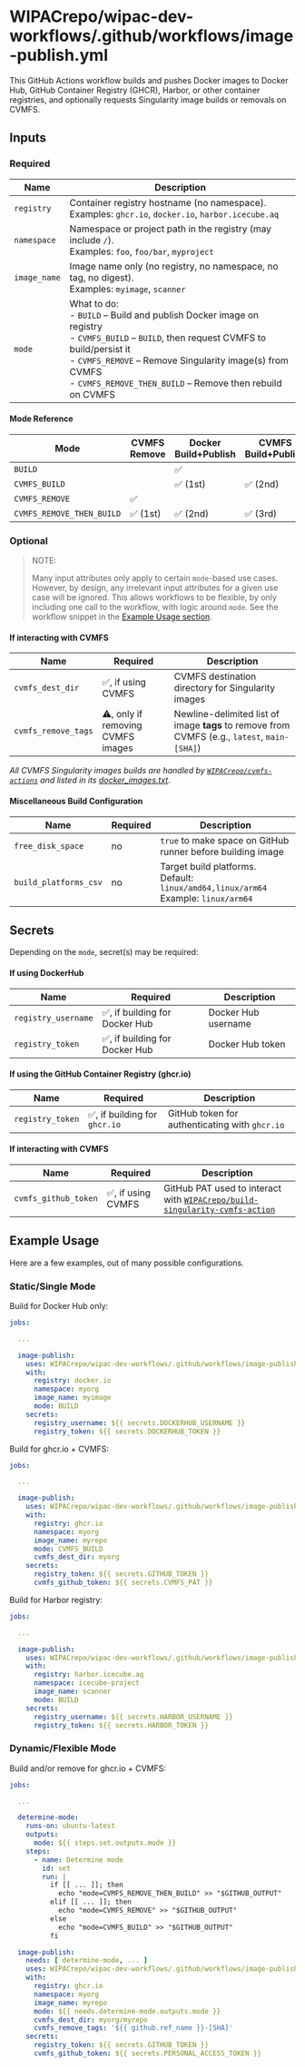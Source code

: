 # WIPACrepo/wipac-dev-workflows/.github/workflows/image-publish.yml

This GitHub Actions workflow builds and pushes Docker images to Docker Hub, GitHub Container Registry (GHCR), Harbor, or other container registries, and optionally requests Singularity image builds or removals on CVMFS.

## Inputs

### Required

| Name         | Description                                                                                                                                                                                                                                                           |
|--------------|-----------------------------------------------------------------------------------------------------------------------------------------------------------------------------------------------------------------------------------------------------------------------|
| `registry`   | Container registry hostname (no namespace).<br>Examples: `ghcr.io`, `docker.io`, `harbor.icecube.aq`                                                                                                                                                                  |
| `namespace`  | Namespace or project path in the registry (may include `/`).<br>Examples: `foo`, `foo/bar`, `myproject`                                                                                                                                                               |
| `image_name` | Image name only (no registry, no namespace, no tag, no digest).<br>Examples: `myimage`, `scanner`                                                                                                                                                                     |
| `mode`       | What to do:<br>- `BUILD` – Build and publish Docker image on registry<br>- `CVMFS_BUILD` – `BUILD`, then request CVMFS to build/persist it<br>- `CVMFS_REMOVE` – Remove Singularity image(s) from CVMFS<br>- `CVMFS_REMOVE_THEN_BUILD` – Remove then rebuild on CVMFS |

#### Mode Reference

| Mode                      | CVMFS Remove | Docker Build+Publish | CVMFS Build+Publish |
|---------------------------|--------------|----------------------|---------------------|
| `BUILD`                   |              | ✅                    |                     |
| `CVMFS_BUILD`             |              | ✅ (1st)              | ✅ (2nd)             |
| `CVMFS_REMOVE`            | ✅            |                      |                     |
| `CVMFS_REMOVE_THEN_BUILD` | ✅ (1st)      | ✅ (2nd)              | ✅ (3rd)             |

### Optional

> NOTE:
>
> Many input attributes only apply to certain `mode`-based use cases. However, by design, any irrelevant input attributes for a given use case will be ignored. This allows workflows to be flexible, by only including one call to the workflow, with logic around `mode`. See the workflow snippet in the [Example Usage section](#example-usage).

#### If interacting with CVMFS

| Name                | Required                          | Description                                                                                  |
|---------------------|-----------------------------------|----------------------------------------------------------------------------------------------|
| `cvmfs_dest_dir`    | ✅, if using CVMFS                 | CVMFS destination directory for Singularity images                                           |
| `cvmfs_remove_tags` | ⚠️, only if removing CVMFS images | Newline-delimited list of image **tags** to remove from CVMFS (e.g., `latest`, `main-[SHA]`) |

*All CVMFS Singularity images builds are handled by [`WIPACrepo/cvmfs-actions`](https://github.com/WIPACrepo/cvmfs-actions) and listed in its [docker\_images.txt](https://github.com/WIPACrepo/cvmfs-actions/blob/main/docker_images.txt)*.

#### Miscellaneous Build Configuration

| Name                  | Required | Description                                                                          |
|-----------------------|----------|--------------------------------------------------------------------------------------|
| `free_disk_space`     | no       | `true` to make space on GitHub runner before building image                          |
| `build_platforms_csv` | no       | Target build platforms. Default: `linux/amd64,linux/arm64`<br>Example: `linux/arm64` |

## Secrets

Depending on the `mode`, secret(s) may be required:

#### If using DockerHub

| Name                | Required                      | Description         |
|---------------------|-------------------------------|---------------------|
| `registry_username` | ✅, if building for Docker Hub | Docker Hub username |
| `registry_token`    | ✅, if building for Docker Hub | Docker Hub token    |

#### If using the GitHub Container Registry (ghcr.io)

| Name             | Required                     | Description                                    |
|------------------|------------------------------|------------------------------------------------|
| `registry_token` | ✅, if building for `ghcr.io` | GitHub token for authenticating with `ghcr.io` |

#### If interacting with CVMFS

| Name                 | Required          | Description                                                                                                                                  |
|----------------------|-------------------|----------------------------------------------------------------------------------------------------------------------------------------------|
| `cvmfs_github_token` | ✅, if using CVMFS | GitHub PAT used to interact with  [`WIPACrepo/build-singularity-cvmfs-action`](https://github.com/WIPACrepo/build-singularity-cvmfs-action/) |

## Example Usage

Here are a few examples, out of many possible configurations.

### Static/Single Mode

Build for Docker Hub only:

```yaml
jobs:

  ...

  image-publish:
    uses: WIPACrepo/wipac-dev-workflows/.github/workflows/image-publish.yml@v...
    with:
      registry: docker.io
      namespace: myorg
      image_name: myimage
      mode: BUILD
    secrets:
      registry_username: ${{ secrets.DOCKERHUB_USERNAME }}
      registry_token: ${{ secrets.DOCKERHUB_TOKEN }}
```

Build for ghcr.io + CVMFS:

```yaml
jobs:

  ...

  image-publish:
    uses: WIPACrepo/wipac-dev-workflows/.github/workflows/image-publish.yml@v...
    with:
      registry: ghcr.io
      namespace: myorg
      image_name: myrepo
      mode: CVMFS_BUILD
      cvmfs_dest_dir: myorg
    secrets:
      registry_token: ${{ secrets.GITHUB_TOKEN }}
      cvmfs_github_token: ${{ secrets.CVMFS_PAT }}
```

Build for Harbor registry:

```yaml
jobs:

  ...

  image-publish:
    uses: WIPACrepo/wipac-dev-workflows/.github/workflows/image-publish.yml@v...
    with:
      registry: harbor.icecube.aq
      namespace: icecube-project
      image_name: scanner
      mode: BUILD
    secrets:
      registry_username: ${{ secrets.HARBOR_USERNAME }}
      registry_token: ${{ secrets.HARBOR_TOKEN }}
```

### Dynamic/Flexible Mode

Build and/or remove for ghcr.io + CVMFS:

```yaml
jobs:

  ...

  determine-mode:
    runs-on: ubuntu-latest
    outputs:
      mode: ${{ steps.set.outputs.mode }}
    steps:
      - name: Determine mode
        id: set
        run: |
          if [[ ... ]]; then
            echo "mode=CVMFS_REMOVE_THEN_BUILD" >> "$GITHUB_OUTPUT"
          elif [[ ... ]]; then
            echo "mode=CVMFS_REMOVE" >> "$GITHUB_OUTPUT"
          else
            echo "mode=CVMFS_BUILD" >> "$GITHUB_OUTPUT"
          fi

  image-publish:
    needs: [ determine-mode, ... ]
    uses: WIPACrepo/wipac-dev-workflows/.github/workflows/image-publish.yml@v...
    with:
      registry: ghcr.io
      namespace: myorg
      image_name: myrepo
      mode: ${{ needs.determine-mode.outputs.mode }}
      cvmfs_dest_dir: myorg/myrepo
      cvmfs_remove_tags: '${{ github.ref_name }}-[SHA]'
    secrets:
      registry_token: ${{ secrets.GITHUB_TOKEN }}
      cvmfs_github_token: ${{ secrets.PERSONAL_ACCESS_TOKEN }}
```

